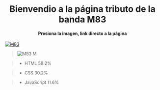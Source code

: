 # <center>Bienvendio a la página tributo de la banda M83</center>

#### <center>Presiona la imagen, link directo a la página</center>

<a href="https://m83tribute.netlify.app/" target="_blank" title="Tributo M83"><img src="https://github.com/user-attachments/assets/19b8d6eb-440d-4a53-a6ee-4b7110dad5e6" alt="M83"/></a>

> ![M83 M](https://user-images.githubusercontent.com/106701595/200143939-869e7340-3f1c-4fcc-a738-7960aa288f46.jpeg)

> - HTML 58.2%

> - CSS 30.2%

> - JavaScript 11.6%
